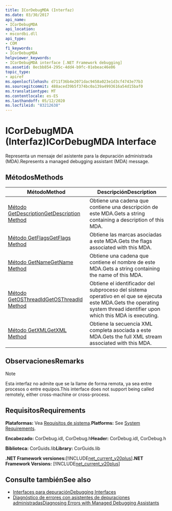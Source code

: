 ```yaml
---
title: ICorDebugMDA (Interfaz)
ms.date: 03/30/2017
api_name:
- ICorDebugMDA
api_location:
- mscordbi.dll
api_type:
- COM
f1_keywords:
- ICorDebugMDA
helpviewer_keywords:
- ICorDebugMDA interface [.NET Framework debugging]
ms.assetid: 8ecbb854-295c-4dd4-b9fc-01ebeac46e06
topic_type:
- apiref
ms.openlocfilehash: d711f36b4e2071dac9458a023e1d3cf4743e77b3
ms.sourcegitcommit: 488aced39b5f374bc0a139a4993616a54d15baf0
ms.translationtype: MT
ms.contentlocale: es-ES
ms.lasthandoff: 05/12/2020
ms.locfileid: "83212638"
---
```

# <a name="icordebugmda-interface"></a><span data-ttu-id="e6217-102">ICorDebugMDA (Interfaz)</span><span class="sxs-lookup"><span data-stu-id="e6217-102">ICorDebugMDA Interface</span></span>
<span data-ttu-id="e6217-103">Representa un mensaje del asistente para la depuración administrada (MDA).</span><span class="sxs-lookup"><span data-stu-id="e6217-103">Represents a managed debugging assistant (MDA) message.</span></span>  
  
## <a name="methods"></a><span data-ttu-id="e6217-104">Métodos</span><span class="sxs-lookup"><span data-stu-id="e6217-104">Methods</span></span>  
  
|<span data-ttu-id="e6217-105">Método</span><span class="sxs-lookup"><span data-stu-id="e6217-105">Method</span></span>|<span data-ttu-id="e6217-106">Descripción</span><span class="sxs-lookup"><span data-stu-id="e6217-106">Description</span></span>|  
|------------|-----------------|  
|[<span data-ttu-id="e6217-107">Método GetDescription</span><span class="sxs-lookup"><span data-stu-id="e6217-107">GetDescription Method</span></span>](icordebugmda-getdescription-method.md)|<span data-ttu-id="e6217-108">Obtiene una cadena que contiene una descripción de este MDA.</span><span class="sxs-lookup"><span data-stu-id="e6217-108">Gets a string containing a description of this MDA.</span></span>|  
|[<span data-ttu-id="e6217-109">Método GetFlags</span><span class="sxs-lookup"><span data-stu-id="e6217-109">GetFlags Method</span></span>](icordebugmda-getflags-method.md)|<span data-ttu-id="e6217-110">Obtiene las marcas asociadas a este MDA.</span><span class="sxs-lookup"><span data-stu-id="e6217-110">Gets the flags associated with this MDA.</span></span>|  
|[<span data-ttu-id="e6217-111">Método GetName</span><span class="sxs-lookup"><span data-stu-id="e6217-111">GetName Method</span></span>](icordebugmda-getname-method.md)|<span data-ttu-id="e6217-112">Obtiene una cadena que contiene el nombre de este MDA.</span><span class="sxs-lookup"><span data-stu-id="e6217-112">Gets a string containing the name of this MDA.</span></span>|  
|[<span data-ttu-id="e6217-113">Método GetOSThreadId</span><span class="sxs-lookup"><span data-stu-id="e6217-113">GetOSThreadId Method</span></span>](icordebugmda-getosthreadid-method.md)|<span data-ttu-id="e6217-114">Obtiene el identificador del subproceso del sistema operativo en el que se ejecuta este MDA.</span><span class="sxs-lookup"><span data-stu-id="e6217-114">Gets the operating system thread identifier upon which this MDA is executing.</span></span>|  
|[<span data-ttu-id="e6217-115">Método GetXML</span><span class="sxs-lookup"><span data-stu-id="e6217-115">GetXML Method</span></span>](icordebugmda-getxml-method.md)|<span data-ttu-id="e6217-116">Obtiene la secuencia XML completa asociada a este MDA.</span><span class="sxs-lookup"><span data-stu-id="e6217-116">Gets the full XML stream associated with this MDA.</span></span>|  
  
## <a name="remarks"></a><span data-ttu-id="e6217-117">Observaciones</span><span class="sxs-lookup"><span data-stu-id="e6217-117">Remarks</span></span>  
  
> [!NOTE]
> <span data-ttu-id="e6217-118">Esta interfaz no admite que se la llame de forma remota, ya sea entre procesos o entre equipos.</span><span class="sxs-lookup"><span data-stu-id="e6217-118">This interface does not support being called remotely, either cross-machine or cross-process.</span></span>  
  
## <a name="requirements"></a><span data-ttu-id="e6217-119">Requisitos</span><span class="sxs-lookup"><span data-stu-id="e6217-119">Requirements</span></span>  
 <span data-ttu-id="e6217-120">**Plataformas:** Vea [Requisitos de sistema](../../get-started/system-requirements.md).</span><span class="sxs-lookup"><span data-stu-id="e6217-120">**Platforms:** See [System Requirements](../../get-started/system-requirements.md).</span></span>  
  
 <span data-ttu-id="e6217-121">**Encabezado:** CorDebug.idl, CorDebug.h</span><span class="sxs-lookup"><span data-stu-id="e6217-121">**Header:** CorDebug.idl, CorDebug.h</span></span>  
  
 <span data-ttu-id="e6217-122">**Biblioteca:** CorGuids.lib</span><span class="sxs-lookup"><span data-stu-id="e6217-122">**Library:** CorGuids.lib</span></span>  
  
 <span data-ttu-id="e6217-123">**.NET Framework versiones:**[!INCLUDE[net_current_v20plus](../../../../includes/net-current-v20plus-md.md)]</span><span class="sxs-lookup"><span data-stu-id="e6217-123">**.NET Framework Versions:** [!INCLUDE[net_current_v20plus](../../../../includes/net-current-v20plus-md.md)]</span></span>  
  
## <a name="see-also"></a><span data-ttu-id="e6217-124">Consulte también</span><span class="sxs-lookup"><span data-stu-id="e6217-124">See also</span></span>

- [<span data-ttu-id="e6217-125">Interfaces para depuración</span><span class="sxs-lookup"><span data-stu-id="e6217-125">Debugging Interfaces</span></span>](debugging-interfaces.md)
- [<span data-ttu-id="e6217-126">Diagnóstico de errores con asistentes de depuraciones administradas</span><span class="sxs-lookup"><span data-stu-id="e6217-126">Diagnosing Errors with Managed Debugging Assistants</span></span>](../../debug-trace-profile/diagnosing-errors-with-managed-debugging-assistants.md)
